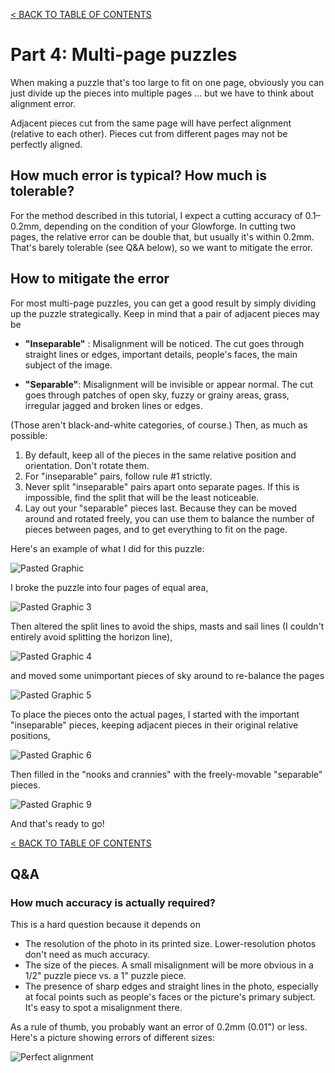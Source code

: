 [< BACK TO  TABLE OF CONTENTS](index.md)

# Part 4: Multi-page puzzles

When making a puzzle that's too large to fit on one page, obviously you can just divide up the pieces into multiple pages ... but we have to think about alignment error.

Adjacent pieces cut from the same page will have perfect alignment (relative to each other).  Pieces cut from different pages may not be perfectly aligned.

## How much error is typical?  How much is tolerable?

For the method described in this tutorial, I expect a cutting accuracy of 0.1–0.2mm, depending on the condition of your Glowforge.  In cutting two pages, the relative error can be double that, but usually it's within 0.2mm.  That's barely tolerable (see Q&A below), so we want to mitigate the error.

## How to mitigate the error

For most multi-page puzzles, you can get a good result by simply dividing up the puzzle strategically.  Keep in mind that a pair of adjacent pieces may be 

* **"Inseparable"** :  Misalignment will be noticed.  The cut goes through straight lines or edges, important details, people's faces, the main subject of the image.

* **"Separable"**:  Misalignment will be invisible or appear normal.  The cut goes through patches of open sky, fuzzy or grainy areas, grass, irregular jagged and broken lines or edges.

(Those aren't black-and-white categories, of course.)  Then, as much as possible:

1. By default, keep all of the pieces in the same relative position and orientation.  Don't rotate them.
2. For "inseparable" pairs, follow rule #1 strictly.
3. Never split "inseparable" pairs apart onto separate pages.  If this is impossible, find the split that will be the least noticeable.
4. Lay out your "separable" pieces last.  Because they can be moved around and rotated freely, you can use them to balance the number of pieces between pages, and to get everything to fit on the page.

Here's an example of what I did for this puzzle:

![Pasted Graphic](https://user-images.githubusercontent.com/25491795/216195092-c2ef3849-3992-4b43-b893-98ee23ae7390.png)

I broke the puzzle into four pages of equal area,

![Pasted Graphic 3](https://user-images.githubusercontent.com/25491795/216195148-89d33218-13f3-4cb8-82db-e679c0c2ec48.png)

Then altered the split lines to avoid the ships, masts and sail lines (I couldn't entirely avoid splitting the horizon line),

![Pasted Graphic 4](https://user-images.githubusercontent.com/25491795/216195206-ab567c66-cb5f-4423-8d85-48c6bfd984ba.png)

and moved some unimportant pieces of sky around to re-balance the pages

![Pasted Graphic 5](https://user-images.githubusercontent.com/25491795/216195269-649f39b8-917d-4dde-b8b3-17720dda3107.png)

To place the pieces onto the actual pages, I started with the important "inseparable" pieces, keeping adjacent pieces in their original relative positions,

![Pasted Graphic 6](https://user-images.githubusercontent.com/25491795/216195336-ebe2adfb-1df1-4ee6-a71c-9ef41b76c4e8.png)

Then filled in the "nooks and crannies" with the freely-movable "separable" pieces.

![Pasted Graphic 9](https://user-images.githubusercontent.com/25491795/216195394-a45a3840-6893-451c-8d06-0572a7d00c74.png)

And that's ready to go!

[< BACK TO  TABLE OF CONTENTS](index.md)

## Q&A

### How much accuracy is actually required?

This is a hard question because it depends on 

* The resolution of the photo in its printed size.  Lower-resolution photos don't need as much accuracy.
* The size of the pieces.  A small misalignment will be more obvious in a 1/2" puzzle piece vs. a 1" puzzle piece.
* The presence of sharp edges and straight lines in the photo, especially at focal points such as people's faces or the picture's primary subject.  It's easy to spot a misalignment there.

As a rule of thumb, you probably want an error of 0.2mm (0.01") or less. Here's a picture showing errors of different sizes:

![Perfect alignment](https://user-images.githubusercontent.com/25491795/216194898-4ab0f16d-cf71-491e-b273-213850b6cf0c.jpg)
